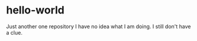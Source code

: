 # hello-world
Just another one repository
I have no idea what I am doing. 
I still don't have a clue.
